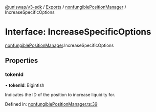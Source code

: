 [@uniswap/v3-sdk](../README.md) / [Exports](../modules.md) / [nonfungiblePositionManager](../modules/nonfungiblepositionmanager.md) / IncreaseSpecificOptions

# Interface: IncreaseSpecificOptions

[nonfungiblePositionManager](../modules/nonfungiblepositionmanager.md).IncreaseSpecificOptions

## Properties

### tokenId

• **tokenId**: BigintIsh

Indicates the ID of the position to increase liquidity for.

Defined in: [nonfungiblePositionManager.ts:39](https://github.com/Uniswap/uniswap-v3-sdk/blob/c42b4d4/src/nonfungiblePositionManager.ts#L39)

